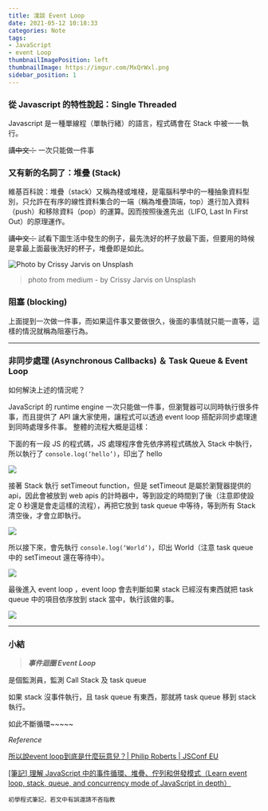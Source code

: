 ```yaml
---
title: 淺談 Event Loop
date: 2021-05-12 10:18:33
categories: Note
tags:
- JavaScript
- event Loop
thumbnailImagePosition: left
thumbnailImage: https://imgur.com/MxQrWxl.png
sidebar_position: 1
---
```


### 從 Javascript 的特性說起：Single Threaded

Javascript 是一種單線程（單執行緒）的語言，程式碼會在 Stack 中被一一執行。

<!-- more -->

~~講中文：~~
一次只能做一件事

### 又有新的名詞了：堆疊 (Stack)

維基百科說：堆疊（stack）又稱為棧或堆棧，是電腦科學中的一種抽象資料型別，只允許在有序的線性資料集合的一端（稱為堆疊頂端，top）進行加入資料（push）和移除資料（pop）的運算。因而按照後進先出（LIFO, Last In First Out）的原理運作。

~~講中文：~~
試看下圖生活中發生的例子，最先洗好的杯子放最下面，但要用的時候是拿最上面最後洗好的杯子，堆疊即是如此。

![Photo by Crissy Jarvis on Unsplash](https://miro.medium.com/max/1400/0*7DZA8far6AEXEKIP)

> photo from medium - by Crissy Jarvis on Unsplash

### 阻塞 (blocking)

上面提到一次做一件事，而如果這件事又要做很久，後面的事情就只能一直等，這樣的情況就稱為阻塞行為。

---

### 非同步處理 (Asynchronous Callbacks) ＆ Task Queue & Event Loop

如何解決上述的情況呢？

JavaScript 的 runtime engine 一次只能做一件事，但瀏覽器可以同時執行很多件事，而且提供了 API 讓大家使用，讓程式可以透過 event loop 搭配非同步處理達到同時處理多件事。
整體的流程大概是這樣：

下面的有一段 JS 的程式碼，JS 處理程序會先依序將程式碼放入 Stack 中執行，所以執行了 `console.log(‘hello’)`，印出了 hello

![](https://miro.medium.com/max/1400/1*NzpU75qlUlwBZtKUlnaP6A.png)

接著 Stack 執行 setTimeout function，但是 setTimeout 是屬於瀏覽器提供的 api，因此會被放到 web apis 的計時器中，等到設定的時間到了後（注意即使設定 0 秒還是會走這樣的流程），再把它放到 task queue 中等待，等到所有 Stack 清空後，才會立即執行。

![](https://miro.medium.com/max/1400/1*RVbrJMFlCVUHZe-qHuPg7w.png)


所以接下來，會先執行 `console.log(‘World’)`，印出 World（注意 task queue 中的 setTimeout 還在等待中）。

![](https://miro.medium.com/max/1400/1*HUp4Y2quWzqR1zOFAyxOHw.png)


最後進入 event loop ，event loop 會去判斷如果 stack 已經沒有東西就把 task queue 中的項目依序放到 stack 當中，執行該做的事。

![](https://miro.medium.com/max/1400/1*CwT05pQah-f5V4AkJha1HA.png)


---

### 小結

> ***事件迴圈 Event Loop***

是個監測員，監測 Call Stack 及 task queue

如果 stack 沒事件執行，且 task queue 有東西，那就將 task queue 移到 stack 執行。

如此不斷循環~~~~~


*Reference* 

[所以說event loop到底是什麼玩意兒？| Philip Roberts | JSConf EU](https://www.youtube.com/watch?v=8aGhZQkoFbQ)

<!-- {%youtube 8aGhZQkoFbQ %} -->


[[筆記] 理解 JavaScript 中的事件循環、堆疊、佇列和併發模式（Learn event loop, stack, queue, and concurrency mode of JavaScript in depth）](https://pjchender.blogspot.com/2017/08/javascript-learn-event-loop-stack-queue.html)


`初學程式筆記，若文中有誤還請不吝指教`
